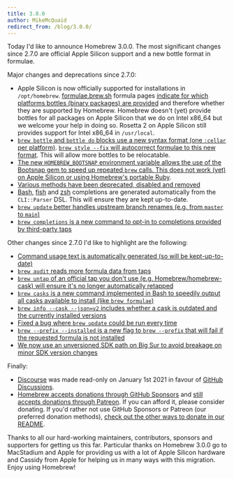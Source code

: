 ```yaml
---
title: 3.0.0
author: MikeMcQuaid
redirect_from: /blog/3.0.0/
---
```

Today I'd like to announce Homebrew 3.0.0. The most significant changes since 2.7.0 are official Apple Silicon support and a new bottle format in formulae.

Major changes and deprecations since 2.7.0:

- Apple Silicon is now officially supported for installations in `/opt/homebrew`. [formulae.brew.sh](https://formulae.brew.sh) formula pages [indicate for which platforms bottles (binary packages) are provided](https://github.com/Homebrew/formulae.brew.sh/pull/408) and therefore whether they are supported by Homebrew. Homebrew doesn't (yet) provide bottles for all packages on Apple Silicon that we do on Intel x86_64 but we welcome your help in doing so. Rosetta 2 on Apple Silicon still provides support for Intel x86_64 in `/usr/local`.
- [`brew bottle` and `bottle do` blocks use a new syntax format (one `:cellar` per platform)](https://github.com/Homebrew/brew/pull/10449). [`brew style --fix` will autocorrect formulae to this new format](https://github.com/Homebrew/brew/pull/10453). This will allow more bottles to be relocatable.
- [The new `HOMEBREW_BOOTSNAP` environment variable allows the use of the Bootsnap gem to speed up repeated `brew` calls. This does not work (yet) on Apple Silicon or using Homebrew's portable Ruby](https://github.com/Homebrew/brew/pull/10374).
- [Various methods have been deprecated, disabled and removed](https://github.com/Homebrew/brew/pull/10397)
- [Bash](https://github.com/Homebrew/brew/pull/10229), [fish](https://github.com/Homebrew/brew/pull/10431) and [zsh](https://github.com/Homebrew/brew/pull/10403) completions are generated automatically from the `CLI::Parser` DSL. This will ensure they are kept up-to-date.
- [`brew update` better handles upstream branch renames (e.g. from `master` to `main`)](https://github.com/Homebrew/brew/pull/10423)
- [`brew completions` is a new command to opt-in to completions provided by third-party taps](https://github.com/Homebrew/brew/pull/10268)

Other changes since 2.7.0 I'd like to highlight are the following:

- [Command usage text is automatically generated (so will be kept-up-to-date)](https://github.com/Homebrew/brew/pull/10342)
- [`brew audit` reads more formula data from taps](https://github.com/Homebrew/brew/pull/10087)
- [`brew untap` of an official tap you don't use (e.g. Homebrew/homebrew-cask) will ensure it's no longer automatically retapped](https://github.com/Homebrew/brew/pull/10366)
- [`brew casks` is a new command implemented in Bash to speedily output all casks available to install (like `brew formulae`)](https://github.com/Homebrew/brew/pull/10259)
- [`brew info --cask --json=v2` includes whether a cask is outdated and the currently installed versions](https://github.com/Homebrew/brew/pull/10278)
- [Fixed a bug where `brew update` could be run every time](https://github.com/Homebrew/brew/pull/10388)
- [`brew --prefix --installed` is a new flag to `brew --prefix` that will fail if the requested formula is not installed](https://github.com/Homebrew/brew/pull/10266)
- [We now use an unversioned SDK path on Big Sur to avoid breakage on minor SDK version changes](https://github.com/Homebrew/brew/pull/10072)

Finally:

- [Discourse](http://discourse.brew.sh) was made read-only on January 1st 2021 in favour of [GitHub Discussions](https://github.com/Homebrew/discussions/discussions).
- [Homebrew accepts donations through GitHub Sponsors](https://github.com/sponsors/Homebrew) and [still accepts donations through Patreon](https://www.patreon.com/homebrew). If you can afford it, please consider donating. If you'd rather not use GitHub Sponsors or Patreon (our preferred donation methods), [check out the other ways to donate in our README](https://github.com/homebrew/brew/#donations).

Thanks to all our hard-working maintainers, contributors, sponsors and supporters for getting us this far. Particular thanks on Homebrew 3.0.0 go to MacStadium and Apple for providing us with a lot of Apple Silicon hardware and Cassidy from Apple for helping us in many ways with this migration. Enjoy using Homebrew!
